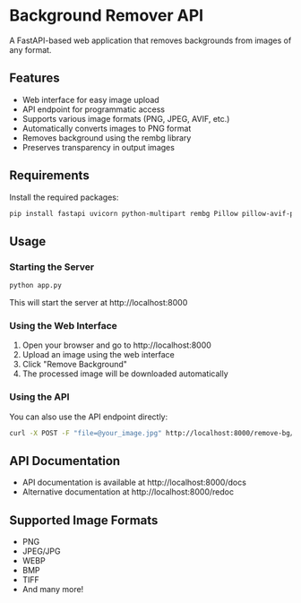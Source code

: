# Background Remover API

A FastAPI-based web application that removes backgrounds from images of any format.

## Features
- Web interface for easy image upload
- API endpoint for programmatic access
- Supports various image formats (PNG, JPEG, AVIF, etc.)
- Automatically converts images to PNG format
- Removes background using the rembg library
- Preserves transparency in output images

## Requirements
Install the required packages:
```bash
pip install fastapi uvicorn python-multipart rembg Pillow pillow-avif-plugin
```

## Usage

### Starting the Server
```bash
python app.py
```
This will start the server at http://localhost:8000

### Using the Web Interface
1. Open your browser and go to http://localhost:8000
2. Upload an image using the web interface
3. Click "Remove Background"
4. The processed image will be downloaded automatically

### Using the API
You can also use the API endpoint directly:

```bash
curl -X POST -F "file=@your_image.jpg" http://localhost:8000/remove-bg/ --output output.png
```

## API Documentation
- API documentation is available at http://localhost:8000/docs
- Alternative documentation at http://localhost:8000/redoc

## Supported Image Formats
- PNG
- JPEG/JPG
- WEBP
- BMP
- TIFF
- And many more!
